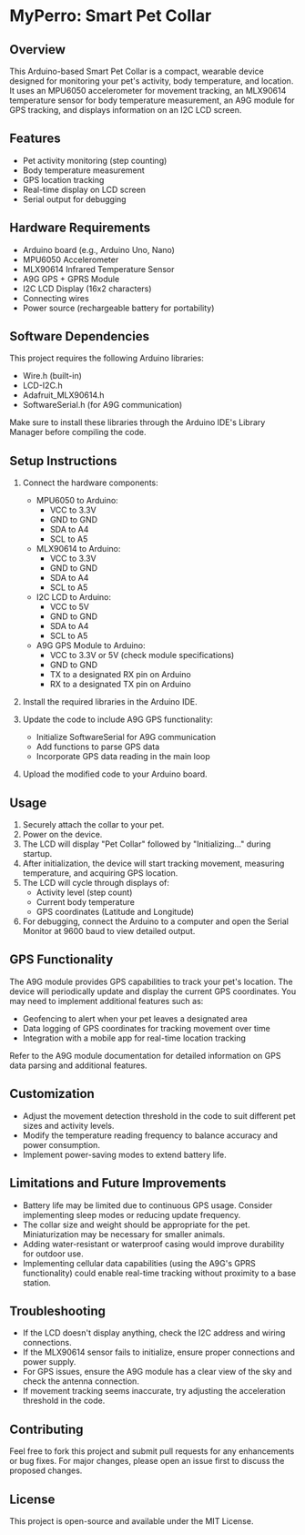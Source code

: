# MyPerro: Smart Pet Collar

## Overview

This Arduino-based Smart Pet Collar is a compact, wearable device designed for monitoring your pet's activity, body temperature, and location. It uses an MPU6050 accelerometer for movement tracking, an MLX90614 temperature sensor for body temperature measurement, an A9G module for GPS tracking, and displays information on an I2C LCD screen.

## Features

- Pet activity monitoring (step counting)
- Body temperature measurement
- GPS location tracking
- Real-time display on LCD screen
- Serial output for debugging

## Hardware Requirements

- Arduino board (e.g., Arduino Uno, Nano)
- MPU6050 Accelerometer
- MLX90614 Infrared Temperature Sensor
- A9G GPS + GPRS Module
- I2C LCD Display (16x2 characters)
- Connecting wires
- Power source (rechargeable battery for portability)

## Software Dependencies

This project requires the following Arduino libraries:

- Wire.h (built-in)
- LCD-I2C.h
- Adafruit_MLX90614.h
- SoftwareSerial.h (for A9G communication)

Make sure to install these libraries through the Arduino IDE's Library Manager before compiling the code.

## Setup Instructions

1. Connect the hardware components:
   - MPU6050 to Arduino:
     - VCC to 3.3V
     - GND to GND
     - SDA to A4
     - SCL to A5
   - MLX90614 to Arduino:
     - VCC to 3.3V
     - GND to GND
     - SDA to A4
     - SCL to A5
   - I2C LCD to Arduino:
     - VCC to 5V
     - GND to GND
     - SDA to A4
     - SCL to A5
   - A9G GPS Module to Arduino:
     - VCC to 3.3V or 5V (check module specifications)
     - GND to GND
     - TX to a designated RX pin on Arduino
     - RX to a designated TX pin on Arduino

2. Install the required libraries in the Arduino IDE.

3. Update the code to include A9G GPS functionality:
   - Initialize SoftwareSerial for A9G communication
   - Add functions to parse GPS data
   - Incorporate GPS data reading in the main loop

4. Upload the modified code to your Arduino board.

## Usage

1. Securely attach the collar to your pet.
2. Power on the device.
3. The LCD will display "Pet Collar" followed by "Initializing..." during startup.
4. After initialization, the device will start tracking movement, measuring temperature, and acquiring GPS location.
5. The LCD will cycle through displays of:
   - Activity level (step count)
   - Current body temperature
   - GPS coordinates (Latitude and Longitude)
6. For debugging, connect the Arduino to a computer and open the Serial Monitor at 9600 baud to view detailed output.

## GPS Functionality

The A9G module provides GPS capabilities to track your pet's location. The device will periodically update and display the current GPS coordinates. You may need to implement additional features such as:

- Geofencing to alert when your pet leaves a designated area
- Data logging of GPS coordinates for tracking movement over time
- Integration with a mobile app for real-time location tracking

Refer to the A9G module documentation for detailed information on GPS data parsing and additional features.

## Customization

- Adjust the movement detection threshold in the code to suit different pet sizes and activity levels.
- Modify the temperature reading frequency to balance accuracy and power consumption.
- Implement power-saving modes to extend battery life.

## Limitations and Future Improvements

- Battery life may be limited due to continuous GPS usage. Consider implementing sleep modes or reducing update frequency.
- The collar size and weight should be appropriate for the pet. Miniaturization may be necessary for smaller animals.
- Adding water-resistant or waterproof casing would improve durability for outdoor use.
- Implementing cellular data capabilities (using the A9G's GPRS functionality) could enable real-time tracking without proximity to a base station.

## Troubleshooting

- If the LCD doesn't display anything, check the I2C address and wiring connections.
- If the MLX90614 sensor fails to initialize, ensure proper connections and power supply.
- For GPS issues, ensure the A9G module has a clear view of the sky and check the antenna connection.
- If movement tracking seems inaccurate, try adjusting the acceleration threshold in the code.

## Contributing

Feel free to fork this project and submit pull requests for any enhancements or bug fixes. For major changes, please open an issue first to discuss the proposed changes.

## License

This project is open-source and available under the MIT License.

